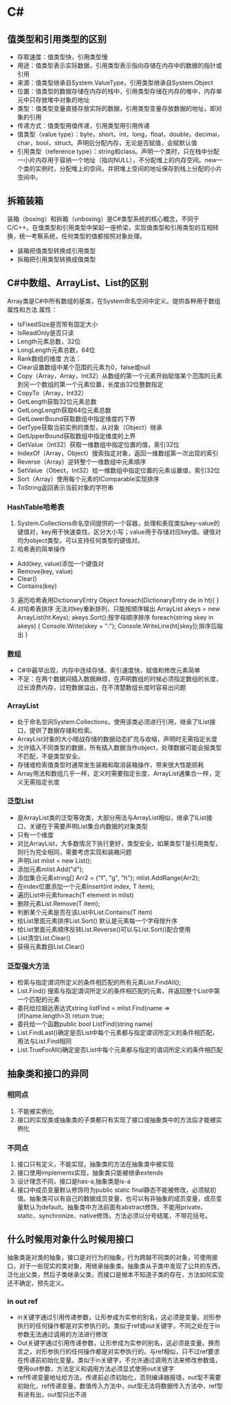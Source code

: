 # C#
## 值类型和引用类型的区别
* 存取速度：值类型快，引用类型慢
* 用途：值类型表示实际数据，引用类型表示指向存储在内存中的数据的指针或引用
* 来源：值类型继承自System.ValueType，引用类型继承自System.Object
* 位置：值类型的数据存储在内存的栈中，引用类型存储在内存的堆中，内存单元中只存放堆中对象的地址
* 类型：值类型变量直接存放实际的数据，引用类型变量存放数据的地址，即对象的引用
* 传递方式：值类型用值传递，引用类型用引用传递
* 值类型（value type）：byte，short，int，long，float，double，decimai，char，bool，struct。声明后分配内存，无论是否赋值，会赋默认值
* 引用类型（reference type）：string和class。声明一个类时，只在栈中分配一小片内存用于容纳一个地址（指向NULL），不分配堆上的内存空间。new一个类的实例时，分配堆上的空间，并把堆上空间的地址保存到栈上分配的小片空间中。
## 拆箱装箱
装箱（boxing）和拆箱（unboxing）是C#类型系统的核心概念，不同于C/C++。在值类型和引用类型中架起一座桥梁，实现值类型和引用类型的互相转换，统一考察系统，任何类型的值都按照对象处理。
* 装箱把值类型转换成引用类型
* 拆箱把引用类型转换成值类型
## C#中数组、ArrayList、List的区别
Array类是C#中所有数组的基类，在System命名空间中定义。提供各种用于数组属性和方法
属性：
* IsFixedSize是否带有固定大小
* IsReadOnly是否只读
* Length元素总数，32位
* LongLength元素总数，64位
* Rank数组的维度
方法：
* Clear设置数组中某个范围的元素为0，false或null
* Copy（Array，Array，Int32）从数组的第一个元素开始赋值某个范围的元素到另一个数组的第一个元素位置，长度由32位整数指定
* CopyTo（Array，Int32）
* GetLength获取32位元素总数
* GetLongLength获取64位元素总数
* GetLowerBound获取数组中指定维度的下界
* GetType获取当前实例的类型，从对象（Object）继承
* GetUpperBound获取数组中指定维度的上界
* GetValue（Int32）获取一维数组中指定位置的值，索引32位
* IndexOf（Array，Object）搜索指定对象，返回一维数组第一次出现的索引
* Reverse（Array）逆转整个一维数组中元素顺序
* SetValue（Obect，Int32）给一维数组中指定位置的元素设置值，索引32位
* Sort（Array）使用每个元素的IComparable实现排序
* ToString返回表示当前对象的字符串
### HashTable哈希表
1. System.Collections命名空间提供的一个容器，处理和表现类似key-value的键值对，key用于快速查找，区分大小写；value用于存储对应key值。键值对均为object类型，可以支持任何类型的键值对。
2. 哈希表的简单操作
* Add(key, value)添加一个键值对
* Remove(key, value)
* Clear()
* Contains(key)
3. 遍历哈希表用DictionaryEntry Object
foreach(DictionaryEntry de in ht){ }
4. 对哈希表排序
无法对key重新排列，只能按顺序输出
ArrayList akeys = new ArrayList(ht.Keys);
akeys.Sort();按字母顺序排序
foreach(string skey in akeys)
{
  Console.Write(skey + ":");
  Console.WriteLine(ht[skey]);排序后输出
}
### 数组
* C#中最早出现，内存中连续存储，索引速度快，赋值和修改元素简单  
* 不足：在两个数据间插入数据麻烦，在声明数组的时候必须指定数组的长度，过长浪费内存，过短数据溢出，在不清楚数组长度时容易出问题
### ArrayList
* 处于命名空间System.Collections，使用该类必须进行引用，继承了IList接口，提供了数据存储和检索。
* ArrayList对象的大小暗战存储的数据动态扩充与收缩，声明时无需指定长度
* 允许插入不同类型的数据，所有插入数据当作object，处理数据可能会报类型不匹配，不是类型安全。
* 存储或检索值类型时通常发生装箱和取消装箱操作，带来很大性能损耗
* Array用法和数组几乎一样，定义时需要指定长度，ArrayList通集合一样，定义无需指定长度
### 泛型List
* 是ArrayList类的泛型等效类，大部分用法与ArrayList相似，继承了IList接口，关键在于需要声明List集合内数据的对象类型
* 只有一个维度
* 对比ArrayList，大多数情况下执行更好，类型安全，如果类型T是引用类型，则行为完全相同，需要考虑实现和装箱问题
* 声明List<T> mlist = new List<T>();
* 添加元素mlist.Add("d");
* 添加集合元素string[] Arr2 = {"f", "g", "h"};  mlist.AddRange(Arr2);
* 在index位置添加一个元素Insert(int index, T item);
* 遍历List中元素foreach(T element in mlist)
* 删除元素List.Remove(T item);
* 判断某个元素是否在该List中List.Contains(T item)
* 给List里面元素排序List.Sort() 默认是元素每一个字母按升序
* 给List里面元素顺序反转List.Reverse()可以与List.Sort()配合使用
* List清空List.Clear()
* 获得元素数目List.Clear()
### 泛型强大方法
* 检索与指定谓词所定义的条件相匹配的所有元素List.FindAll();
* List.Find() 搜索与指定谓词所定义的条件相匹配的元素，并返回整个List中第一个匹配的元素
* 委托给拉姆达表达式string listFind = mlist.Find(name => (if(name.length>3) return true;
* 委托给一个函数public bool ListFind(string name)
* List.FindLast()确定是否List中每个元素都与指定谓词所定义的条件相匹配，用法与List.Find相同
* List.TrueForAll()确定是否List中每个元素都与指定的谓词所定义的条件相匹配
## 抽象类和接口的异同
### 相同点
1. 不能被实例化
2. 接口的实现类或抽象类的子类都只有实现了接口或抽象类中的方法后才能被实例化
### 不同点
1. 接口只有定义，不能实现，抽象类的方法在抽象类中被实现
2. 接口使用implements实现，抽象类只能被继承extends
3. 设计理念不同，接口是has-a,抽象类是is-a
4. 接口中成员变量默认修饰符为public static final静态不能被修改，必须赋初值。抽象类可以有自己的数据成员变量，也可以有非抽象的成员变量，成员变量默认为default。抽象类中方法前面有abstract修饰，不能用private、static、synchronize、native修饰，方法必须以分号结尾，不带花括号。
## 什么时候用对象什么时候用接口
抽象类是对类的抽象，接口是对行为的抽象，行为跨越不同类的对象，可使用接口，对于一些现实的类对象，用继承抽象类。抽象类从子类中发现了公共的东西，泛化出父类，然后子类继承父类，而接口是根本不知道子类的存在，方法如何实现还不确定，预先定义。
### in out ref
* in关键字通过引用传递参数，让形参成为实参的别名，这必须是变量。对形参执行的任何操作都是对实参执行的。类似于ref或out关键字，不同之处在于in参数无法通过调用的方法进行修改
* Out关键字通过引用传递参数，让形参成为实参的别名，这必须是变量。换而言之，对形参执行的任何操作都是对实参执行的。与ref相似，只不过ref要求在传递前初始化变量。类似于in关键字，不允许通过调用方法来修改参数值，使用out参数，方法定义和调用方法必须显式使用out关键字
* ref传递变量地址给方法，传递前必须初始化，否则编译器报错，out型不需要初始化，ref传递变量，数值传入方法中，out型无法将数据传入方法中，ref型有进有出，out型只出不进

